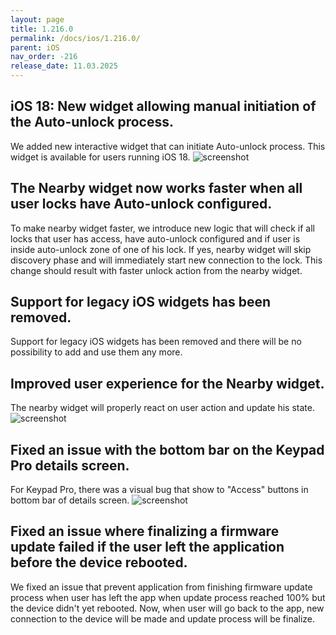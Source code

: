 ```yaml
---
layout: page
title: 1.216.0
permalink: /docs/ios/1.216.0/
parent: iOS
nav_order: -216
release_date: 11.03.2025
---
```


## iOS 18: New widget allowing manual initiation of the Auto-unlock process.
We added new interactive widget that can initiate Auto-unlock process. This widget is available for users running iOS 18.
![screenshot](/tedee-release-notes/docs/ios/assets/1.216.0-auto-unlock-widget.png)

## The Nearby widget now works faster when all user locks have Auto-unlock configured.
To make nearby widget faster, we introduce new logic that will check if all locks that user has access, have auto-unlock configured and if user is inside auto-unlock zone of one of his lock. If yes, nearby widget will skip discovery phase and will immediately start new connection to the lock. This change should result with faster unlock action from the nearby widget.

## Support for legacy iOS widgets has been removed.
Support for legacy iOS widgets has been removed and there will be no possibility to add and use them any more.

## Improved user experience for the Nearby widget.
The nearby widget will properly react on user action and update his state.
![screenshot](/tedee-release-notes/docs/ios/assets/1.216.0-nearby-access-widget.png)

## Fixed an issue with the bottom bar on the Keypad Pro details screen.
For Keypad Pro, there was a visual bug that show to "Access" buttons in bottom bar of details screen.
![screenshot](/tedee-release-notes/docs/ios/assets/1.216.0-keypad-pro-details.png)

## Fixed an issue where finalizing a firmware update failed if the user left the application before the device rebooted.
We fixed an issue that prevent application from finishing firmware update process when user has left the app when update process reached 100% but the device didn't yet rebooted. Now, when user will go back to the app, new connection to the device will be made and update process will be finalize.
